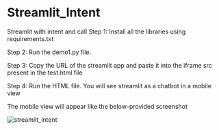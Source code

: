 # Streamlit_Intent
Streamlit with intent and call
Step 1:
Install all the libraries using requirements.txt

Step 2:
Run the demo1.py file.

Step 3:
Copy the URL of the streamlit app and paste it into the iframe src present in the test.html file

Step 4:
Run the HTML file. You will see streamlit as a chatbot in a mobile view

The mobile view will appear like the below-provided screenshot

![streamlit_intent](https://github.com/Nash242/Streamlit_Intent/assets/62691305/4a1b6425-4c8d-406d-84f4-d1f69d8bbba5)
